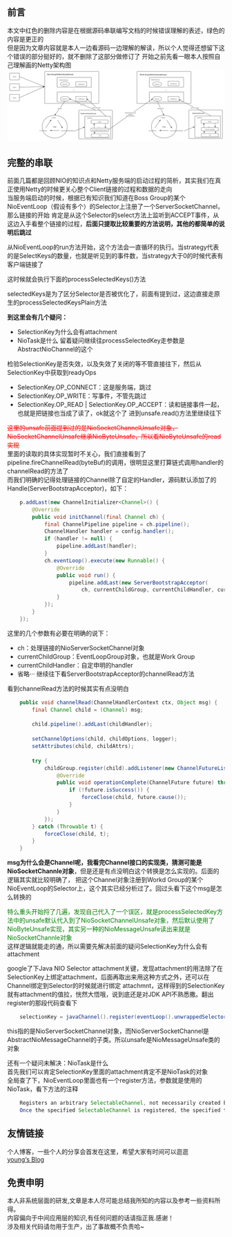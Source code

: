 ## 前言

本文中红色的删除内容是在根据源码串联编写文档的时候错误理解的表述，绿色的内容是更正的  
但是因为文章内容就是本人一边看源码一边理解的解读，所以个人觉得还想留下这个错误的部分挺好的，就不删除了这部分做修订了
开始之前先看一眼本人按照自己理解画的Netty架构图
![netty架构图](images/Netty架构图.png)

## 完整的串联

前面几篇都是回顾NIO的知识点和Netty服务端的启动过程的简析，其实我们在真正使用Netty的时候更关心整个Client链接的过程和数据的走向  
当服务端启动的时候，根据已有知识我们知道在Boss Group的某个NioEventLoop（假设有多个）的Selector上注册了一个ServerSocketChannel，那么链接的开始
肯定是从这个Selector的select方法上监听到ACCEPT事件，从这边入手看整个链接的过程，**后面只提取比较重要的方法说明，其他的都简单的说明后跳过**  

从NioEventLoop的run方法开始，这个方法会一直循环的执行。当strategy代表的是SelectKeys的数量，也就是听见到的事件数，当strategy大于0的时候代表有客户端链接了  

这时候就会执行下面的processSelectedKeys()方法  

selectedKeys是为了区分Selector是否被优化了，前面有提到过，这边直接走原生的processSelectedKeysPlain方法  

**到这里会有几个疑问：**  
- SelectionKey为什么会有attachment
- NioTask是什么 
留着疑问继续往processSelectedKey走参数是AbstractNioChannel的这个 
  
检验SelectionKey是否失效，以及失效了关闭的等不管直接往下，然后从SelectionKey中获取到readyOps
- SelectionKey.OP_CONNECT：这是服务端，跳过
- SelectionKey.OP_WRITE：写事件，不管先跳过
- SelectionKey.OP_READ | SelectionKey.OP_ACCEPT：读和链接事件一起，也就是把链接也当成了读了，ok就这个了
进到unsafe.read()方法里继续往下  

<font color=#FF0000>~~这里的unsafe前面提到过的是NioSocketChannelUnsafe对象，NioSocketChannelUnsafe继承NioByteUnsafe，所以看NioByteUnsafe的read实现~~</font>    
里面的读取的具体实现暂时不关心，我们直接看到了pipeline.fireChannelRead(byteBuf)的调用，很明显这里打算链式调用handler的channelRead的方法了  
而我们明确的记得处理链接的Channel除了自定的Handler，源码默认添加了的Handle(ServerBootstrapAcceptor)，如下：
```java
    p.addLast(new ChannelInitializer<Channel>() {
        @Override
        public void initChannel(final Channel ch) {
            final ChannelPipeline pipeline = ch.pipeline();
            ChannelHandler handler = config.handler();
            if (handler != null) {
                pipeline.addLast(handler);
            }
            ch.eventLoop().execute(new Runnable() {
                @Override
                public void run() {
                    pipeline.addLast(new ServerBootstrapAcceptor(
                        ch, currentChildGroup, currentChildHandler, currentChildOptions, currentChildAttrs));
                }
            });
        }
    });
```
这里的几个参数有必要在明确的说下：
- ch：处理链接的NioServerSocketChannel对象
- currentChildGroup：EventLoopGroup对象，也就是Work Group
- currentChildHandler：自定申明的handler
- 省略···
继续往下看ServerBootstrapAcceptor的channelRead方法  
  
看到channelRead方法的时候其实有点没明白
```java
    public void channelRead(ChannelHandlerContext ctx, Object msg) {
        final Channel child = (Channel) msg;

        child.pipeline().addLast(childHandler);

        setChannelOptions(child, childOptions, logger);
        setAttributes(child, childAttrs);

        try {
            childGroup.register(child).addListener(new ChannelFutureListener() {
                @Override
                public void operationComplete(ChannelFuture future) throws Exception {
                    if (!future.isSuccess()) {
                        forceClose(child, future.cause());
                    }
                }
            });
        } catch (Throwable t) {
            forceClose(child, t);
        }
    }
```
**msg为什么会是Channel呢，我看完Channel接口的实现类，猜测可能是NioSocketChannle对象**，但是还是有点没明白这个转换是怎么实现的。后面的逻辑其实就比较明确了，
把这个Channel对象注册到Workd Group的某个NioEventLoop的Selector上，这个其实已经分析过了。回过头看下这个msg是怎么转换的  

<font color=#008000>特么重头开始捋了几遍，发现自己代入了一个误区，就是processSelectedKey方法中的unsafe默认代入到了NioSocketChannelUnsafe对象，然后默认使用了NioByteUnsafe实现，其实另一种的NioMessageUnsafe读出来就是
NioSocketChannle对象</font>    
这样逻辑就能走的通，所以需要先解决前面的疑问SelectionKey为什么会有attachment  

google了下Java NIO Selector attachment关键，发现attachment的用法除了在SelectionKey上绑定attachment，后面再取出来用这种方式之外，还可以在Channel绑定到Selector的时候就进行绑定
attachmnt，这样得到的SelectionKey就有attachment的值拉，恍然大悟哦，说到底还是对JDK API不熟悉撒。翻出register的那段代码查看下
```java
    selectionKey = javaChannel().register(eventLoop().unwrappedSelector(), 0, this);
```
this指的是NioServerSocketChannel对象，而NioServerSocketChannel是AbstractNioMessageChannel的子类。所以unsafe是NioMessageUnsafe类的对象

还有一个疑问未解决：NioTask是什么  
首先我们可以肯定SelectionKey里面的attachment肯定不是NioTask的对象  
全局查了下，NioEventLoop里面也有一个register方法，参数就是使用的NioTask，看下方法的注释
```java
    Registers an arbitrary SelectableChannel, not necessarily created by Netty, to the Selector of this event loop.
    Once the specified SelectableChannel is registered, the specified task will be executed by this event loop when the SelectableChannel is ready.
```

## 友情链接

个人博客，一些个人的分享会首发在这里，希望大家有时间可以逛逛  
[young‘s Blog](https://youngjw.com/)

## 免责申明

本人非系统层面的研发,文章是本人尽可能总结我所知的内容以及参考一些资料所得。  
内容偏向于中间应用层的知识,有任何问题的话请指正我.感谢！  
涉及相关代码请勿用于生产，出了事故概不负责哈~